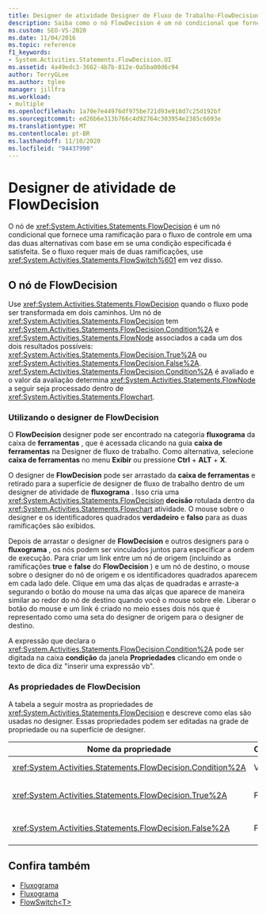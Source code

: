 ```yaml
---
title: Designer de atividade Designer de Fluxo de Trabalho-FlowDecision
description: Saiba como o nó FlowDecision é um nó condicional que fornece uma ramificação para o fluxo de controle em uma das duas alternativas.
ms.custom: SEO-VS-2020
ms.date: 11/04/2016
ms.topic: reference
f1_keywords:
- System.Activities.Statements.FlowDecision.UI
ms.assetid: 4a49edc3-3662-4b7b-812e-0a5ba00d6c94
author: TerryGLee
ms.author: tglee
manager: jillfra
ms.workload:
- multiple
ms.openlocfilehash: 1a70e7e44976df975be721d93e918d7c25d192bf
ms.sourcegitcommit: ed26b6e313b766c4d92764c303954e2385c6693e
ms.translationtype: MT
ms.contentlocale: pt-BR
ms.lasthandoff: 11/10/2020
ms.locfileid: "94437990"
---
```

# <a name="flowdecision-activity-designer"></a>Designer de atividade de FlowDecision

O nó de <xref:System.Activities.Statements.FlowDecision> é um nó condicional que fornece uma ramificação para o fluxo de controle em uma das duas alternativas com base em se uma condição especificada é satisfeita. Se o fluxo requer mais de duas ramificações, use <xref:System.Activities.Statements.FlowSwitch%601> em vez disso.

## <a name="the-flowdecision-node"></a>O nó de FlowDecision

Use <xref:System.Activities.Statements.FlowDecision> quando o fluxo pode ser transformada em dois caminhos. Um nó de <xref:System.Activities.Statements.FlowDecision> tem <xref:System.Activities.Statements.FlowDecision.Condition%2A> e <xref:System.Activities.Statements.FlowNode> associados a cada um dos dois resultados possíveis: <xref:System.Activities.Statements.FlowDecision.True%2A> ou <xref:System.Activities.Statements.FlowDecision.False%2A>. <xref:System.Activities.Statements.FlowDecision.Condition%2A> é avaliado e o valor da avaliação determina <xref:System.Activities.Statements.FlowNode> a seguir seja processado dentro de <xref:System.Activities.Statements.Flowchart>.

### <a name="using-the-flowdecision-designer"></a>Utilizando o designer de FlowDecision

O **FlowDecision** designer pode ser encontrado na categoria **fluxograma** da caixa de **ferramentas** , que é acessada clicando na guia **caixa de ferramentas** na Designer de fluxo de trabalho. Como alternativa, selecione **caixa de ferramentas** no menu **Exibir** ou pressione **Ctrl** + **ALT** + **X**.

O designer de **FlowDecision** pode ser arrastado da **caixa de ferramentas** e retirado para a superfície de designer de fluxo de trabalho dentro de um designer de atividade de **fluxograma** . Isso cria uma <xref:System.Activities.Statements.FlowDecision> **decisão** rotulada dentro da <xref:System.Activities.Statements.Flowchart> atividade. O mouse sobre o designer e os identificadores quadrados **verdadeiro** e **falso** para as duas ramificações são exibidos.

Depois de arrastar o designer de **FlowDecision** e outros designers para o **fluxograma** , os nós podem ser vinculados juntos para especificar a ordem de execução. Para criar um link entre um nó de origem (incluindo as ramificações **true** e **false** do **FlowDecision** ) e um nó de destino, o mouse sobre o designer do nó de origem e os identificadores quadrados aparecem em cada lado dele. Clique em uma das alças de quadradas e arraste-a segurando o botão do mouse na uma das alças que aparece de maneira similar ao redor do nó de destino quando você o mouse sobre ele. Liberar o botão do mouse e um link é criado no meio esses dois nós que é representado como uma seta do designer de origem para o designer de destino.

A expressão que declara o <xref:System.Activities.Statements.FlowDecision.Condition%2A> pode ser digitada na caixa **condição** da janela **Propriedades** clicando em onde o texto de dica diz "inserir uma expressão vb".

### <a name="the-flowdecision-properties"></a>As propriedades de FlowDecision

A tabela a seguir mostra as propriedades de <xref:System.Activities.Statements.FlowDecision> e descreve como elas são usadas no designer. Essas propriedades podem ser editadas na grade de propriedade ou na superfície de designer.

|Nome da propriedade|Obrigatório|Uso|
|-|--------------|-|
|<xref:System.Activities.Statements.FlowDecision.Condition%2A>|Verdadeiro|A condição que determina que caminho o controle de fluxo leva.|
|<xref:System.Activities.Statements.FlowDecision.True%2A>|Falso|O caminho tomada pelo controle de fluxo se <xref:System.Activities.Statements.FlowDecision.Condition%2A> estiver satisfeito.|
|<xref:System.Activities.Statements.FlowDecision.False%2A>|Falso|O caminho tomada pelo controle de fluxo se <xref:System.Activities.Statements.FlowDecision.Condition%2A> não estiver satisfeito.|

## <a name="see-also"></a>Confira também

- [Fluxograma](../workflow-designer/flowchart-activity-designers.md)
- [Fluxograma](../workflow-designer/flowchart-activity-designer.md)
- [FlowSwitch\<T>](../workflow-designer/flowswitch-t-activity-designer.md)
